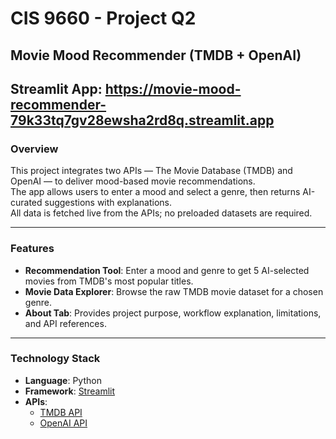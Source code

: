 # CIS 9660 - Project Q2  
## Movie Mood Recommender (TMDB + OpenAI)

## Streamlit App: https://movie-mood-recommender-79k33tq7gv28ewsha2rd8q.streamlit.app
### Overview 
This project integrates two APIs — The Movie Database (TMDB) and OpenAI — to deliver mood-based movie recommendations.  
The app allows users to enter a mood and select a genre, then returns AI-curated suggestions with explanations.  
All data is fetched live from the APIs; no preloaded datasets are required.

---

### Features
- **Recommendation Tool**: Enter a mood and genre to get 5 AI-selected movies from TMDB's most popular titles.  
- **Movie Data Explorer**: Browse the raw TMDB movie dataset for a chosen genre.  
- **About Tab**: Provides project purpose, workflow explanation, limitations, and API references.  

---

### Technology Stack
- **Language**: Python  
- **Framework**: [Streamlit](https://streamlit.io/)  
- **APIs**:
  - [TMDB API](https://developer.themoviedb.org/)
  - [OpenAI API](https://platform.openai.com/)  
